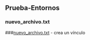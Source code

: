 ## Prueba-Entornos
### nuevo_archivo.txt
###<a href="nuevo_archivo.txt">nuevo_archivo.txt</a> - crea un vínculo
